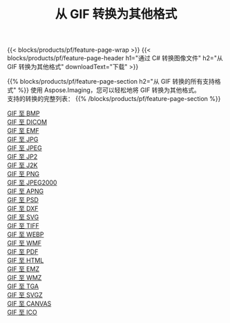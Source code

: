 ﻿---
title: 从 GIF 转换为其他格式 
weight: 3920
url: /zh-hans/net/conversion/from/gif 
lang: zh-hans
langdirlevel: 2
locales: zh-hans,ja,it,ru,de,es,fr,nl,id,lt,pl,pt,vi,tr,ko,zh-hant,ar,hi,th,sv,cs,uk,he
description: 使用 Aspose.Imaging，您可以轻松地将 GIF 转换为其他格式
---

{{< blocks/products/pf/feature-page-wrap >}}
{{< blocks/products/pf/feature-page-header h1="通过 C# 转换图像文件" h2="从 GIF 转换为其他格式" downloadText="下载" >}}


{{% blocks/products/pf/feature-page-section  h2="从 GIF 转换的所有支持格式" %}}
使用 Aspose.Imaging，您可以轻松地将 GIF 转换为其他格式。
<br/>
支持的转换的完整列表：
{{% /blocks/products/pf/feature-page-section %}}
<div class="container-fluid productfamilypage bg-gray">
    <div class="convertypes bg-gray agp-content section">
        <div class="container">
		<div class="row other-converters">
		    <div class='col-md-2 other-converter remove-lp remove-rp'><a href="/imaging/zh-hans/net/conversion/gif-to-bmp" >GIF 至 BMP</a></div><div class='col-md-2 other-converter remove-lp remove-rp'><a href="/imaging/zh-hans/net/conversion/gif-to-dicom" >GIF 至 DICOM</a></div><div class='col-md-2 other-converter remove-lp remove-rp'><a href="/imaging/zh-hans/net/conversion/gif-to-emf" >GIF 至 EMF</a></div><div class='col-md-2 other-converter remove-lp remove-rp'><a href="/imaging/zh-hans/net/conversion/gif-to-jpg" >GIF 至 JPG</a></div><div class='col-md-2 other-converter remove-lp remove-rp'><a href="/imaging/zh-hans/net/conversion/gif-to-jpeg" >GIF 至 JPEG</a></div><div class='col-md-2 other-converter remove-lp remove-rp'><a href="/imaging/zh-hans/net/conversion/gif-to-jp2" >GIF 至 JP2</a></div><div class='col-md-2 other-converter remove-lp remove-rp'><a href="/imaging/zh-hans/net/conversion/gif-to-j2k" >GIF 至 J2K</a></div><div class='col-md-2 other-converter remove-lp remove-rp'><a href="/imaging/zh-hans/net/conversion/gif-to-png" >GIF 至 PNG</a></div><div class='col-md-2 other-converter remove-lp remove-rp'><a href="/imaging/zh-hans/net/conversion/gif-to-jpeg2000" >GIF 至 JPEG2000</a></div><div class='col-md-2 other-converter remove-lp remove-rp'><a href="/imaging/zh-hans/net/conversion/gif-to-apng" >GIF 至 APNG</a></div><div class='col-md-2 other-converter remove-lp remove-rp'><a href="/imaging/zh-hans/net/conversion/gif-to-psd" >GIF 至 PSD</a></div><div class='col-md-2 other-converter remove-lp remove-rp'><a href="/imaging/zh-hans/net/conversion/gif-to-dxf" >GIF 至 DXF</a></div><div class='col-md-2 other-converter remove-lp remove-rp'><a href="/imaging/zh-hans/net/conversion/gif-to-svg" >GIF 至 SVG</a></div><div class='col-md-2 other-converter remove-lp remove-rp'><a href="/imaging/zh-hans/net/conversion/gif-to-tiff" >GIF 至 TIFF</a></div><div class='col-md-2 other-converter remove-lp remove-rp'><a href="/imaging/zh-hans/net/conversion/gif-to-webp" >GIF 至 WEBP</a></div><div class='col-md-2 other-converter remove-lp remove-rp'><a href="/imaging/zh-hans/net/conversion/gif-to-wmf" >GIF 至 WMF</a></div><div class='col-md-2 other-converter remove-lp remove-rp'><a href="/imaging/zh-hans/net/conversion/gif-to-pdf" >GIF 至 PDF</a></div><div class='col-md-2 other-converter remove-lp remove-rp'><a href="/imaging/zh-hans/net/conversion/gif-to-html" >GIF 至 HTML</a></div><div class='col-md-2 other-converter remove-lp remove-rp'><a href="/imaging/zh-hans/net/conversion/gif-to-emz" >GIF 至 EMZ</a></div><div class='col-md-2 other-converter remove-lp remove-rp'><a href="/imaging/zh-hans/net/conversion/gif-to-wmz" >GIF 至 WMZ</a></div><div class='col-md-2 other-converter remove-lp remove-rp'><a href="/imaging/zh-hans/net/conversion/gif-to-tga" >GIF 至 TGA</a></div><div class='col-md-2 other-converter remove-lp remove-rp'><a href="/imaging/zh-hans/net/conversion/gif-to-svgz" >GIF 至 SVGZ</a></div><div class='col-md-2 other-converter remove-lp remove-rp'><a href="/imaging/zh-hans/net/conversion/gif-to-canvas" >GIF 至 CANVAS</a></div><div class='col-md-2 other-converter remove-lp remove-rp'><a href="/imaging/zh-hans/net/conversion/gif-to-ico" >GIF 至 ICO</a></div>
                </div>
        </div>
    </div>
</div>
<br/>

